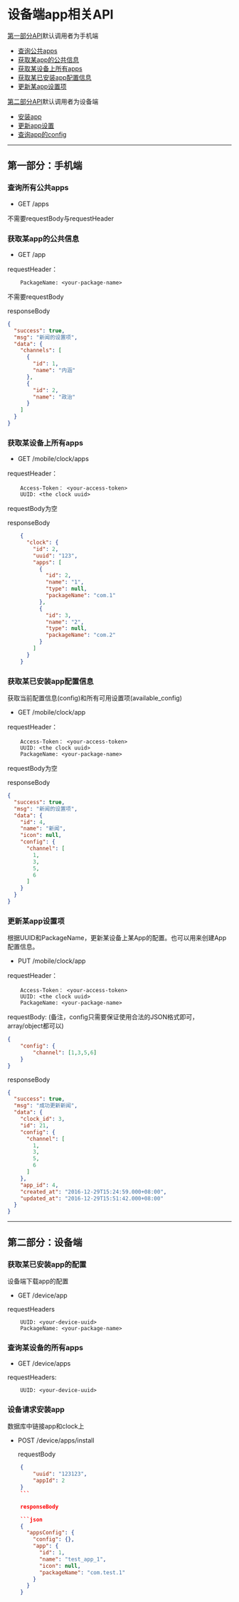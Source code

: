 # 设备端app相关API

[第一部分API](#user-content-第一部分手机端)默认调用者为手机端

* [查询公共apps](#user-content-查询所有公共apps)
* [获取某app的公共信息](#user-content-获取某app的信息)
* [获取某设备上所有apps](#user-content-获取某设备上所有apps)
* [获取某已安装app配置信息](#user-content-获取某已安装app配置信息)
* [更新某app设置项](#user-content-更新某app设置项)

[第二部分API](#user-content-第二部分设备端)默认调用者为设备端

* [安装app](#user-content-设备请求安装app)
* [更新app设置](#user-content-更新app设置)
* [查询app的config](#user-content-查询app的config)

----
## 第一部分：手机端

### 查询所有公共apps

* GET /apps

不需要requestBody与requestHeader

### 获取某app的公共信息

* GET /app

requestHeader：

```
	PackageName: <your-package-name>
```

不需要requestBody

responseBody

```json
{
  "success": true,
  "msg": "新闻的设置项",
  "data": {
    "channels": [
      {
        "id": 1,
        "name": "内涵"
      },
      {
        "id": 2,
        "name": "政治"
      }
    ]
  }
}
```

### 获取某设备上所有apps

* GET /mobile/clock/apps

requestHeader：
```
	Access-Token： <your-access-token>
	UUID: <the clock uuid>
```

requestBody为空

responseBody

```json
	{
	  "clock": {
	    "id": 2,
	    "uuid": "123",
	    "apps": [
	      {
	        "id": 2,
	        "name": "1",
	        "type": null,
	        "packageName": "com.1"
	      },
	      {
	        "id": 3,
	        "name": "2",
	        "type": null,
	        "packageName": "com.2"
	      }
	    ]
	  }
	}
```

### 获取某已安装app配置信息
获取当前配置信息(config)和所有可用设置项(available_config)

* GET /mobile/clock/app

requestHeader：

```
	Access-Token： <your-access-token>
	UUID: <the clock uuid>
	PackageName: <your-package-name>
```

requestBody为空

responseBody
```json
{
  "success": true,
  "msg": "新闻的设置项",
  "data": {
    "id": 4,
    "name": "新闻",
    "icon": null,
    "config": {
      "channel": [
        1,
        3,
        5,
        6
      ]
    }
  }
}
```

### 更新某app设置项
根据UUID和PackageName，更新某设备上某App的配置。也可以用来创建App配置信息。

* PUT /mobile/clock/app

requestHeader：
```
	Access-Token： <your-access-token>
	UUID: <the clock uuid>
	PackageName: <your-package-name>
```

requestBody: (备注，config只需要保证使用合法的JSON格式即可，array/object都可以)

```json
{
	"config": {
		"channel": [1,3,5,6]
	}
}
```

responseBody

```json
{
  "success": true,
  "msg": "成功更新新闻",
  "data": {
    "clock_id": 3,
    "id": 21,
    "config": {
      "channel": [
        1,
        3,
        5,
        6
      ]
    },
    "app_id": 4,
    "created_at": "2016-12-29T15:24:59.000+08:00",
    "updated_at": "2016-12-29T15:51:42.000+08:00"
  }
}
```

----

## 第二部分：设备端

### 获取某已安装app的配置
设备端下载app的配置

* GET /device/app

requestHeaders

```
	UUID: <your-device-uuid>
	PackageName: <your-package-name>
```

### 查询某设备的所有apps

* GET /device/apps

requestHeaders:

```
	UUID: <your-device-uuid>
```

### 设备请求安装app
数据库中链接app和clock上

* POST /device/apps/install

	requestBody

```json
	{
		"uuid": "123123",
		"appId": 2
	}
	```

	responseBody

	```json
	{
	  "appsConfig": {
	    "config": {},
	    "app": {
	      "id": 1,
	      "name": "test_app_1",
	      "icon": null,
	      "packageName": "com.test.1"
	    }
	  }
	}
```
